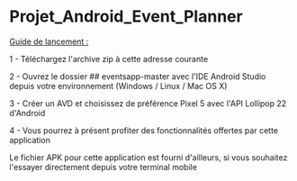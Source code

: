 # Projet_Android_Event_Planner

<ins>Guide de lancement :</ins>

1 - Téléchargez l'archive zip à cette adresse courante 

2 - Ouvrez le dossier ## eventsapp-master avec l'IDE Android Studio depuis votre environnement (Windows / Linux / Mac OS X)

3 - Créer un AVD et choisissez de préférence Pixel 5 avec l'API Lollipop 22 d'Android

4 - Vous pourrez à présent profiter des fonctionnalités offertes par cette application


Le fichier APK pour cette application est fourni d'ailleurs, si vous souhaitez l'essayer directement depuis votre terminal mobile

